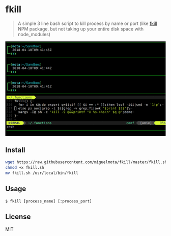 # fkill

> A simple 3 line bash script to kill process by name or port (like [fkill](https://www.npmjs.com/package/fkill-cli) NPM package, but not taking up your entire disk space with node_modules)

<img src="./assets/screenshot.gif" width="580" />

## Install

```bash
wget https://raw.githubusercontent.com/miguelmota/fkill/master/fkill.sh?token=AAKRMDILnWgF-tBQypmRylm9p6iJwMj2ks5a5kS3wA%3D%3D -O fkill.sh
chmod +x fkill.sh
mv fkill.sh /usr/local/bin/fkill
```

## Usage

```
$ fkill [process_name] [:process_port]
```

## License

MIT

